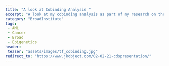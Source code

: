 ```yaml
---
title: "A look at Cobinding Analysis "
excerpt: "A look at my cobinding analysis as part of my research on the epigenetics of AML dependencies"
category: "BroadInstitute"
tags:
 - AML
 - Cancer
 - Broad
 - Epigenetics
header:
 teaser: "assets/images/tf_cobinding.jpg"
redirect_to: "https://www.jkobject.com/02-02-21-cdspresentation/"
---
```

